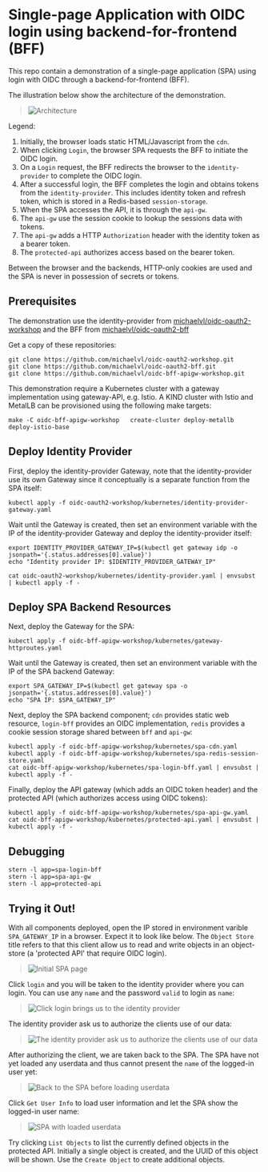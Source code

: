 # Single-page Application with OIDC login using backend-for-frontend (BFF)

This repo contain a demonstration of a single-page application (SPA)
using login with OIDC through a backend-for-frontend (BFF).

The illustration below show the architecture of the demonstration.

> ![Architecture](images/bff-overview.png)

Legend:
1. Initially, the browser loads static HTML/Javascript from the `cdn`.
2. When clicking `Login`, the browser SPA requests the BFF to initiate the OIDC login.
3. On a `Login` request, the BFF redirects the browser to the
   `identity-provider` to complete the OIDC login.
4. After a successful login, the BFF completes the login and obtains
   tokens from the `identity-provider`. This includes identity token
   and refresh token, which is stored in a Redis-based
   `session-storage`.
5. When the SPA accesses the API, it is through the `api-gw`.
6. The `api-gw` use the session cookie to lookup the sessions data
   with tokens.
7. The `api-gw` adds a HTTP `Authorization` header with the identity
   token as a bearer token.
8. The `protected-api` authorizes access based on the bearer token.
   
Between the browser and the backends, HTTP-only cookies are used and
the SPA is never in possession of secrets or tokens.

## Prerequisites

The demonstration use the identity-provider from
[michaelvl/oidc-oauth2-workshop](https://github.com/michaelvl/oidc-oauth2-workshop.git)
and the BFF from
[michaelvl/oidc-oauth2-bff](https://github.com/michaelvl/oidc-oauth2-bff.git)

Get a copy of these repositories:

```
git clone https://github.com/michaelvl/oidc-oauth2-workshop.git
git clone https://github.com/michaelvl/oidc-oauth2-bff.git
git clone https://github.com/michaelvl/oidc-bff-apigw-workshop.git
```

This demonstration require a Kubernetes cluster with a gateway
implementation using gateway-API, e.g. Istio. A KIND cluster with
Istio and MetalLB can be provisioned using the following make targets:

```
make -C oidc-bff-apigw-workshop   create-cluster deploy-metallb deploy-istio-base
```

## Deploy Identity Provider

First, deploy the identity-provider Gateway, note that the
identity-provider use its own Gateway since it conceptually is a
separate function from the SPA itself:

```
kubectl apply -f oidc-oauth2-workshop/kubernetes/identity-provider-gateway.yaml
```

Wait until the Gateway is created, then set an environment variable
with the IP of the identity-provider Gateway and deploy the
identity-provider itself:

```
export IDENTITY_PROVIDER_GATEWAY_IP=$(kubectl get gateway idp -o jsonpath='{.status.addresses[0].value}')
echo "Identity provider IP: $IDENTITY_PROVIDER_GATEWAY_IP"

cat oidc-oauth2-workshop/kubernetes/identity-provider.yaml | envsubst | kubectl apply -f -
```

## Deploy SPA Backend Resources

Next, deploy the Gateway for the SPA:

```
kubectl apply -f oidc-bff-apigw-workshop/kubernetes/gateway-httproutes.yaml
```

Wait until the Gateway is created, then set an environment variable
with the IP of the SPA backend Gateway:

```
export SPA_GATEWAY_IP=$(kubectl get gateway spa -o jsonpath='{.status.addresses[0].value}')
echo "SPA IP: $SPA_GATEWAY_IP"
```

Next, deploy the SPA backend component; `cdn` provides static web
resource, `login-bff` provides an OIDC implementation, `redis`
provides a cookie session storage shared between `bff` and `api-gw`:

```
kubectl apply -f oidc-bff-apigw-workshop/kubernetes/spa-cdn.yaml
kubectl apply -f oidc-bff-apigw-workshop/kubernetes/spa-redis-session-store.yaml
cat oidc-bff-apigw-workshop/kubernetes/spa-login-bff.yaml | envsubst | kubectl apply -f -
```

Finally, deploy the API gateway (which adds an OIDC token header) and
the protected API (which authorizes access using OIDC tokens):

```
kubectl apply -f oidc-bff-apigw-workshop/kubernetes/spa-api-gw.yaml
cat oidc-bff-apigw-workshop/kubernetes/protected-api.yaml | envsubst | kubectl apply -f -
```

## Debugging

```
stern -l app=spa-login-bff
stern -l app=spa-api-gw
stern -l app=protected-api
```

## Trying it Out!

With all components deployed, open the IP stored in environment
varible `SPA_GATEWAY_IP` in a browser. Expect it to look like
below. The `Object Store` title refers to that this client allow us to
read and write objects in an object-store (a 'protected API' that
require OIDC login).

> ![Initial SPA page](images/spa-pre-login.png)

Click `login` and you will be taken to the identity provider where you
can login. You can use any `name` and the password `valid` to login as
`name`:

> ![Click login brings us to the identity provider](images/idp-login.png)

The identity provider ask us to authorize the clients use of our data:

> ![The identity provider ask us to authorize the clients use of our data](images/idp-authorize.png)

After authorizing the client, we are taken back to the SPA. The SPA
have not yet loaded any userdata and thus cannot present the `name` of
the logged-in user yet:

> ![Back to the SPA before loading userdata](images/spa-logged-in-initial.png)

Click `Get User Info` to load user information and let the SPA show
the logged-in user name:

> ![SPA with loaded userdata](images/spa-logged-in-with-userdata.png)

Try clicking `List Objects` to list the currently defined objects in
the protected API. Initially a single object is created, and the UUID
of this object will be shown. Use the `Create Object` to create
additional objects.
